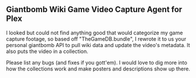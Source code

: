 Giantbomb Wiki Game Video Capture Agent for Plex
----------------------------------

I looked but could not find anything good that would categorize my game capture footage, so based off "TheGameDB.bundle", I rewrote it to us your personal giantbomb API to pull wiki data and update the video's metadata. It also puts the video in a collection.

Please list any bugs (and fixes if you gott'em). I would love to dig more into how the collections work and make posters and descriptions show up there.
